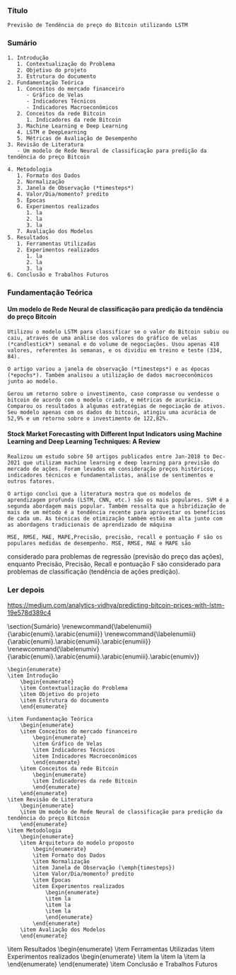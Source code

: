 ### Título
    Previsão de Tendência do preço do Bitcoin utilizando LSTM 

### Sumário
    1. Introdução
       1. Contextualização do Problema
       2. Objetivo do projeto
       3. Estrutura do documento
    2. Fundamentação Teórica
       1. Conceitos do mercado financeiro
          - Gráfico de Velas
          - Indicadores Técnicos
          - Indicadores Macroeconômicos
       2. Conceitos da rede Bitcoin
          1. Indicadores da rede Bitcoin
       3. Machine Learning e Deep Learning
       4. LSTM e DeepLearning
       5. Métricas de Avaliação de Desempenho
    3. Revisão de Literatura
       - Um modelo de Rede Neural de classificação para predição da tendência do preço Bitcoin
        
    4. Metodologia
       1. Formato dos Dados
       2. Normalização
       3. Janela de Observação (*timesteps*)
       4. Valor/Dia/momento? predito
       5. Épocas
       6. Experimentos realizados
          1. la
          2. la
          3. la
       7. Avaliação dos Modelos
    5. Resultados
       1. Ferramentas Utilizadas
       2. Experimentos realizados
          1. la
          2. la
          3. la
    6. Conclusão e Trabalhos Futuros

> 



### Fundamentação Teórica

#### Um modelo de Rede Neural de classificação para predição da tendência do preço Bitcoin
    Utilizou o modelo LSTM para classificar se o valor do Bitcoin subiu ou caiu, através de uma análise dos valores do gráfico de velas (*candlestick*) semanal e do volume de negociações. Usou apenas 418 valores, referentes às semanas, e os dividiu em treino e teste (334, 84).

    O artigo variou a janela de observação (*timesteps*) e as épocas (*epochs*). Também analisou a utilização de dados macroeconômicos junto ao modelo.

    Gerou um retorno sobre o investimento, caso comprasse ou vendesse o bitcoin de acordo com o modelo criado, e métricas de acurácia. Comparou os resultados à algumas estratégias de negociação de ativos. Seu modelo apenas com os dados do bitcoin, atingiu uma acurácia de 52,9% e um retorno sobre o investimento de 122,82%.


#### Stock Market Forecasting with Different Input  Indicators using Machine Learning and Deep Learning Techniques: A Review

    Realizou um estudo sobre 50 artigos publicados entre Jan-2018 to Dec-2021 que utilizam machine learning e deep learning para previsão do mercado de ações. Foram levados em consideração preços históricos, indicadores técnicos e fundamentalistas, análise de sentimentos e outros fatores.

    O artigo conclui que a literatura mostra que os modelos de aprendizagem profunda (LSTM, CNN, etc.) são os mais populares. SVM é a segunda abordagem mais popular. Também ressalta que a hibridização de mais de um método é a tendência recente para aproveitar os benefícios de cada um. As técnicas de otimização também estão em alta junto com as abordagens tradicionais de aprendizado de máquina

    MSE, RMSE, MAE, MAPE,Precisão, precisão, recall e pontuação F são os populares medidas de desempenho. MSE, RMSE, MAE e MAPE são
considerado para problemas de regressão (previsão do preço das ações), enquanto Precisão, Precisão, Recall e pontuação F são considerado para problemas de classificação (tendência de ações predição).

### Ler depois 
https://medium.com/analytics-vidhya/predicting-bitcoin-prices-with-lstm-19e578d389c4


\section{Sumário}
    \renewcommand{\labelenumii}{\arabic{enumi}.\arabic{enumii}}
    \renewcommand{\labelenumiii}{\arabic{enumi}.\arabic{enumii}.\arabic{enumiii}}
    \renewcommand{\labelenumiv}{\arabic{enumi}.\arabic{enumii}.\arabic{enumiii}.\arabic{enumiv}}
    
    \begin{enumerate}
    \item Introdução
        \begin{enumerate}
        \item Contextualização do Problema
        \item Objetivo do projeto
        \item Estrutura do documento
        \end{enumerate}
    
    \item Fundamentação Teórica
        \begin{enumerate}
        \item Conceitos do mercado financeiro
            \begin{enumerate}
            \item Gráfico de Velas
            \item Indicadores Técnicos
            \item Indicadores Macroeconômicos
            \end{enumerate}
        \item Conceitos da rede Bitcoin
            \begin{enumerate}
            \item Indicadores da rede Bitcoin
            \end{enumerate}
        \end{enumerate}
    \item Revisão de Literatura
        \begin{enumerate}
        \item Um modelo de Rede Neural de classificação para predição da tendência do preço Bitcoin
        \end{enumerate}
    \item Metodologia
        \begin{enumerate}
        \item Arquitetura do modelo proposto
            \begin{enumerate}
            \item Formato dos Dados
            \item Normalização
            \item Janela de Observação (\emph{timesteps})
            \item Valor/Dia/momento? predito
            \item Épocas
            \item Experimentos realizados
                \begin{enumerate}
                \item la
                \item la
                \item la
                \end{enumerate}
            \end{enumerate}
        \item Avaliação dos Modelos
        \end{enumerate}
 \item Resultados
         \begin{enumerate}
         \item Ferramentas Utilizadas
         \item Experimentos realizados
            \begin{enumerate}
            \item la
            \item la
            \item la
            \end{enumerate}
        \end{enumerate}
 \item Conclusão e Trabalhos Futuros